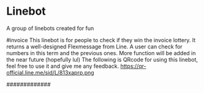 # Linebot
A group of linebots created for fun

#invoice
This linebot is for people to check if they win the invoice lottery. It returns a well-designed Flexmessage from Line.
A user can check for numbers in this term and the previous ones. More function will be added in the near future (hopefully lul)
The following is QRcode for using this linebot, feel free to use it and give me any feedback.
https://qr-official.line.me/sid/L/813xaprp.png

#############
